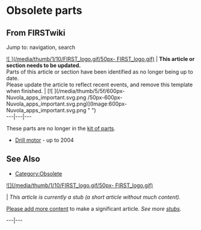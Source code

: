 # Obsolete parts

## From FIRSTwiki

Jump to: navigation, search

[![ ](/media/thumb/1/10/FIRST_logo.gif/50px-
FIRST_logo.gif)](Image:FIRST_logo.gif " ") | **This article or section needs to be updated.**<br>
Parts of this article or section have been identified as no longer being up to date.<br>
Please update the article to reflect recent events, and remove this template when finished. | [![ ](/media/thumb/5/5f/600px-Nuvola_apps_important.svg.png
/50px-600px-Nuvola_apps_important.svg.png)](Image:600px-
Nuvola_apps_important.svg.png " ")<br>
---|---|---

These parts are no longer in the [kit of parts](Kit_of_parts "Kit
of parts").

- [Drill motor](Drill_motor "Drill motor") - up to 2004

## See Also

- [Category:Obsolete](Category:Obsolete "Category:Obsolete")

[![](/media/thumb/1/10/FIRST_logo.gif/50px-
FIRST_logo.gif)](Image:FIRST_logo.gif)

| _This article is currently a stub (a short article without much content)._

[Please add more content](http://www.firstwiki.net/index.php?title=Obsolete_parts&action=edit "http://www.firstwiki.net/index.php?title=Obsolete_parts&action=edit") to make a significant article. _See more [stubs](Special:Shortpages "Special:Shortpages")._

---|---
